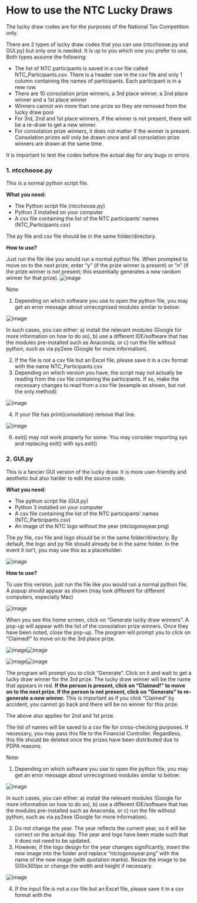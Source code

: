 # How to use the NTC Lucky Draws
The lucky draw codes are for the purposes of the National Tax Competition only. 

There are 2 types of lucky draw codes that you can use (ntcchoose.py and GUI.py) but only one is needed. It is up to you which one you prefer to use. Both types assume the following:

*	The list of NTC participants is saved in a csv file called NTC_Participants.csv. There is a header row in the csv file and only 1 column containing the names of participants. Each participant is in a new row.
*	There are 10 consolation prize winners, a 3rd place winner, a 2nd place winner and a 1st place winner
*	Winners cannot win more than one prize so they are removed from the lucky draw pool
*	For 3rd, 2nd and 1st place winners, if the winner is not present, there will be a re-draw to get a new winner.
*	For consolation prize winners, it does not matter if the winner is present. Consolation prizes will only be drawn once and all consolation prize winners are drawn at the same time.

It is important to test the codes before the actual day for any bugs or errors.
### 1. ntcchoose.py
This is a normal python script file. 

<b>What you need: </b>
*	The Python script file (ntcchoose.py)
*	Python 3 installed on your computer
*	A csv file containing the list of the NTC participants’ names (NTC_Participants.csv)

The py file and csv file should be in the same folder/directory.

<b>How to use?</b>

Just run the file like you would run a normal python file. When prompted to move on to the next prize, enter “y” (if the prize winner is present) or “n” (if the prize winner is not present; this essentially generates a new random winner for that prize).
 ![image](https://github.com/JacksonTQY/ntcluckydraw/assets/97141507/921d02b1-237f-4a28-8df6-b9cdecc3a3b6)

Note:
1) 	Depending on which software you use to open the python file, you may get an error message about unrecognised modules similar to below:

 ![image](https://github.com/JacksonTQY/ntcluckydraw/assets/97141507/46be6162-48f6-4f19-a596-818dd3b6d782)

In such cases, you can either: a) install the relevant modules (Google for more information on how to do so), b) use a different IDE/software that has the modules pre-installed such as Anaconda, or c) run the file without python, such as via py2exe (Google for more information).

2)	If the file is not a csv file but an Excel file, please save it in a csv format with the name NTC_Participants.csv
3)	Depending on which version you have, the script may not actually be reading from the csv file containing the participants. If so, make the necessary changes to read from a csv file (example as shown, but not the only method):

![image](https://github.com/JacksonTQY/ntcluckydraw/assets/97141507/036d5b49-cd47-4f4a-8019-3016157323c7)

4)	If your file has print(consolation) remove that line.

  ![image](https://github.com/JacksonTQY/ntcluckydraw/assets/97141507/8d0f7d79-0ef7-4f63-bf06-72d10245c5ac)

6)	 exit() may not work properly for some. You may consider importing sys and replacing exit() with sys.exit()
 
 
### 2. GUI.py
This is a fancier GUI version of the lucky draw. It is more user-friendly and aesthetic but also harder to edit the source code.

<b>What you need: </b>
* The python script file (GUI.py)
*	Python 3 installed on your computer
* A csv file containing the list of the NTC participants’ names (NTC_Participants.csv)
*	An image of the NTC logo without the year (ntclogonoyear.png)

The py file, csv file and logo should be in the same folder/directory. By default, the logo and py file should already be in the same folder. In the event it isn’t, you may use this as a placeholder:

 ![image](https://github.com/JacksonTQY/ntcluckydraw/assets/97141507/7bad30db-ef3c-4cbb-ad7a-6157c8f86f4c)

<b>How to use?</b>

To use this version, just run the file like you would run a normal python file. A popup should appear as shown (may look different for different computers, especially Mac)

 ![image](https://github.com/JacksonTQY/ntcluckydraw/assets/97141507/1cb0cefb-80a5-4d64-9245-8ef065f7f728)

When you see this home screen, click on “Generate lucky draw winners”.  A pop-up will appear with the list of the consolation prize winners. Once they have been noted, close the pop-up. The program will prompt you to click on “Claimed!” to move on to the 3rd place prize. 

  ![image](https://github.com/JacksonTQY/ntcluckydraw/assets/97141507/a251899c-1c57-49b8-a797-c64b14e16f1d)![image](https://github.com/JacksonTQY/ntcluckydraw/assets/97141507/864a241e-5180-4e4d-b2df-33de95c111c7)

![image](https://github.com/JacksonTQY/ntcluckydraw/assets/97141507/f9aa471e-37f0-4193-9c2d-b4a30fd887e9)![image](https://github.com/JacksonTQY/ntcluckydraw/assets/97141507/8082a6a6-7aef-4fc6-819b-b1c6d9da84c9)


The program will prompt you to click “Generate”. Click on it and wait to get a lucky draw winner for the 3rd prize. The lucky draw winner will be the name that appears in red. <b>If the person is present, click on “Claimed!” to move on to the next prize. If the person is not present, click on “Generate” to re-generate a new winner.</b> This is important as if you click “Claimed” by accident, you cannot go back and there will be no winner for this prize.

The above also applies for 2nd and 1st prize.

The list of names will be saved to a csv file for cross-checking purposes. If necessary, you may pass this file to the Financial Controller. Regardless, this file should be deleted once the prizes have been distributed due to PDPA reasons.

Note:
1)	Depending on which software you use to open the python file, you may get an error message about unrecognised modules similar to below:

 ![image](https://github.com/JacksonTQY/ntcluckydraw/assets/97141507/25e4f1d3-61d6-4b35-baba-6a3d1255fb62)

In such cases, you can either: a) install the relevant modules (Google for more information on how to do so), b) use a different IDE/software that has the modules pre-installed such as Anaconda, or c) run the file without python, such as via py2exe (Google for more information).

2)	Do not change the year. The year reflects the current year, so it will be correct on the actual day. The year and logo have been made such that it does not need to be updated.
3)	However, if the logo design for the year changes significantly, insert the new image into the folder and replace “ntclogonoyear.png” with the name of the new image (with quotation marks). Resize the image to be 500x300px or change the width and height if necessary.

 ![image](https://github.com/JacksonTQY/ntcluckydraw/assets/97141507/9bc53212-660a-483b-a847-1ab36ddc1696)

4)	If the input file is not a csv file but an Excel file, please save it in a csv format with the 

